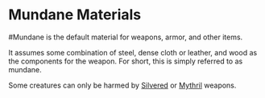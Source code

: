 ---
---

# Mundane Materials

\#Mundane is the default material for weapons, armor, and other items. 

It assumes some combination of steel, dense cloth or leather, and wood as the components for the weapon. For short, this is simply referred to as mundane.

Some creatures can only be harmed by [Silvered](Silvered%20Property.md) or [Mythril](Mythril%20Property.md) weapons.
